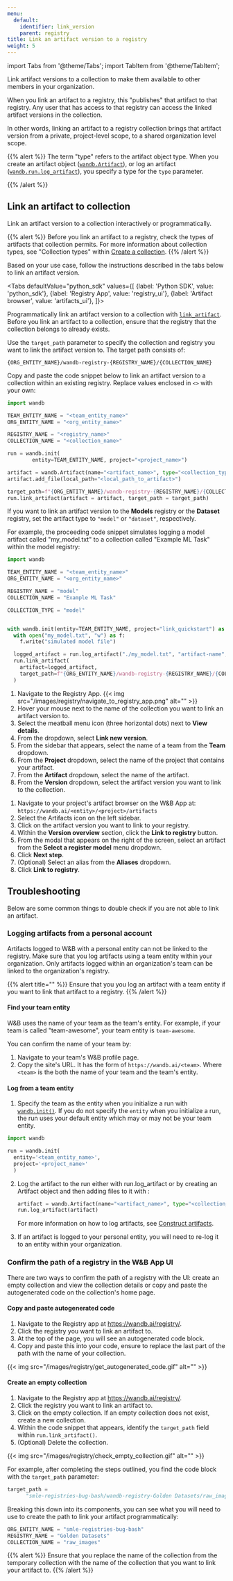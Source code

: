 ```yaml
---
menu:
  default:
    identifier: link_version
    parent: registry
title: Link an artifact version to a registry
weight: 5
---
```


import Tabs from '@theme/Tabs';
import TabItem from '@theme/TabItem';

Link artifact versions to a collection to make them available to other members in your organization. 

When you link an artifact to a registry, this "publishes" that artifact to that registry. Any user that has access to that registry can access the linked artifact versions in the collection.

In other words, linking an artifact to a registry collection brings that artifact version from a private, project-level scope, to a shared organization level scope.

{{% alert %}}
The term "type" refers to the artifact object type. When you create an artifact object ([`wandb.Artifact`](../../ref/python/artifact.md)), or log an artifact ([`wandb.run.log_artifact`](../../ref/python/run.md#log_artifact)), you specify a type for the `type` parameter. 
<!-- If you are familiar with Python, you can think of artifact types in W&B as having similar functions as Python data types.  -->
{{% /alert %}}

## Link an artifact to collection

Link an artifact version to a collection interactively or programmatically. 

{{% alert %}}
Before you link an artifact to a registry, check the types of artifacts that collection permits. For more information about collection types, see "Collection types" within [Create a collection](./create_collection.md).
{{% /alert %}}

Based on your use case, follow the instructions described in the tabs below to link an artifact version.

<Tabs
  defaultValue="python_sdk"
  values={[
    {label: 'Python SDK', value: 'python_sdk'},
    {label: 'Registry App', value: 'registry_ui'},
    {label: 'Artifact browser', value: 'artifacts_ui'},
  ]}>
  <TabItem value="python_sdk">


Programmatically link an artifact version to a collection with [`link_artifact`](../../ref/python/run.md#link_artifact). Before you link an artifact to a collection, ensure that the registry that the collection belongs to already exists.


Use the `target_path` parameter to specify the collection and registry you want to link the artifact version to. The target path consists of:

```text
{ORG_ENTITY_NAME}/wandb-registry-{REGISTRY_NAME}/{COLLECTION_NAME}
```

Copy and paste the code snippet below to link an artifact version to a collection within an existing registry. Replace values enclosed in `<>` with your own:

```python
import wandb

TEAM_ENTITY_NAME = "<team_entity_name>"
ORG_ENTITY_NAME = "<org_entity_name>"

REGISTRY_NAME = "<registry_name>"  
COLLECTION_NAME = "<collection_name>"

run = wandb.init(
        entity=TEAM_ENTITY_NAME, project="<project_name>")

artifact = wandb.Artifact(name="<artifact_name>", type="<collection_type>")
artifact.add_file(local_path="<local_path_to_artifact>")

target_path=f"{ORG_ENTITY_NAME}/wandb-registry-{REGISTRY_NAME}/{COLLECTION_NAME}"
run.link_artifact(artifact = artifact, target_path = target_path)
```

If you want to link an artifact version to the **Models** registry or the **Dataset** registry, set the artifact type to `"model"` or `"dataset"`, respectively.


For example, the proceeding code snippet simulates logging a model artifact called "my_model.txt" to a collection called "Example ML Task" within the model registry:

```python
import wandb

TEAM_ENTITY_NAME = "<team_entity_name>"
ORG_ENTITY_NAME = "<org_entity_name>"

REGISTRY_NAME = "model" 
COLLECTION_NAME = "Example ML Task"

COLLECTION_TYPE = "model"


with wandb.init(entity=TEAM_ENTITY_NAME, project="link_quickstart") as run:
  with open("my_model.txt", "w") as f:
    f.write("simulated model file")

  logged_artifact = run.log_artifact("./my_model.txt", "artifact-name", type=COLLECTION_TYPE)
  run.link_artifact(
    artifact=logged_artifact,
    target_path=f"{ORG_ENTITY_NAME}/wandb-registry-{REGISTRY_NAME}/{COLLECTION_NAME}"
  )
```


  </TabItem>
  <TabItem value="registry_ui">

1. Navigate to the Registry App.
{{< img src="/images/registry/navigate_to_registry_app.png" alt="" >}}
2. Hover your mouse next to the name of the collection you want to link an artifact version to.
3. Select the meatball menu icon (three horizontal dots) next to  **View details**.
4. From the dropdown, select **Link new version**.
5. From the sidebar that appears, select the name of a team from the **Team** dropdown.
5. From the **Project** dropdown, select the name of the project that contains your artifact. 
6. From the **Artifact** dropdown, select the name of the artifact. 
7. From the **Version** dropdown, select the artifact version you want to link to the collection.

<!-- TO DO insert gif -->

  </TabItem>
  <TabItem value="artifacts_ui">

1. Navigate to your project's artifact browser on the W&B App at: `https://wandb.ai/<entity>/<project>/artifacts`
2. Select the Artifacts icon on the left sidebar.
3. Click on the artifact version you want to link to your registry.
4. Within the **Version overview** section, click the **Link to registry** button.
5. From the modal that appears on the right of the screen, select an artifact from the **Select a register model** menu dropdown. 
6. Click **Next step**.
7. (Optional) Select an alias from the **Aliases** dropdown. 
8. Click **Link to registry**. 

<!-- Update this gif -->
<!-- {{< img src="/images/models/manual_linking.gif" alt="" >}} -->

  </TabItem>
</Tabs>



<!-- {{% alert title="Linked vs source artifact versions" %}}
* Source version: the artifact version inside a team's project that is logged to a [run](../runs/intro.md).
* Linked version: the artifact version that is published to the registry. This is a pointer to the source artifact, and is the exact same artifact version, just made available in the scope of the registry.
{{% /alert %}}
 -->

## Troubleshooting 

Below are some common things to double check if you are not able to link an artifact. 

### Logging artifacts from a personal account

Artifacts logged to W&B with a personal entity can not be linked to the registry. Make sure that you log artifacts using a team entity within your organization. Only artifacts logged within an organization's team can be linked to the organization's registry. 


{{% alert title="" %}}
Ensure that you you log an artifact with a team entity if you want to link that artifact to a registry.
{{% /alert %}}


#### Find your team entity

W&B uses the name of your team as the team's entity. For example, if your team is called "team-awesome", your team entity is `team-awesome`.

You can confirm the name of your team by:

1. Navigate to your team's W&B profile page.
2. Copy the site's URL. It has the form of `https://wandb.ai/<team>`. Where `<team>` is the both the name of your team and the team's entity.

#### Log from a team entity
1. Specify the team as the entity when you initialize a run with [`wandb.init()`](/ref/python/init). If you do not specify the `entity` when you initialize a run, the run uses your default entity which may or may not be your team entity. 
  ```python 
  import wandb   

  run = wandb.init(
    entity='<team_entity_name>', 
    project='<project_name>'
    )
  ```
2. Log the artifact to the run either with run.log_artifact or by creating an Artifact object and then adding files to it with  :

    ```python
    artifact = wandb.Artifact(name="<artifact_name>", type="<collection_type>")
    run.log_artifact(artifact)
    ```
    For more information on how to log artifacts, see [Construct artifacts](../artifacts/construct-an-artifact.md).
3. If an artifact is logged to your personal entity, you will need to re-log it to an entity within your organization.

### Confirm the path of a registry in the W&B App UI

There are two ways to confirm the path of a registry with the UI: create an empty collection and view the collection details or copy and paste the autogenerated code on the collection's home page.

#### Copy and paste autogenerated code

1. Navigate to the Registry app at https://wandb.ai/registry/.
2. Click the registry you want to link an artifact to.
3. At the top of the page, you will see an autogenerated code block. 
4. Copy and paste this into your code, ensure to replace the last part of the path with the name of your collection.

{{< img src="/images/registry/get_autogenerated_code.gif" alt="" >}}

#### Create an empty collection

1. Navigate to the Registry app at https://wandb.ai/registry/.
2. Click the registry you want to link an artifact to.
4. Click on the empty collection. If an empty collection does not exist, create a new collection.
5. Within the code snippet that appears, identify the `target_path` field within `run.link_artifact()`.
6. (Optional) Delete the collection.

{{< img src="/images/registry/check_empty_collection.gif" alt="" >}}

For example, after completing the steps outlined, you find the code block with the `target_path` parameter:

```python
target_path = 
      "smle-registries-bug-bash/wandb-registry-Golden Datasets/raw_images"
```

Breaking this down into its components, you can see what you will need to use to create the path to link your artifact programmatically:

```python
ORG_ENTITY_NAME = "smle-registries-bug-bash"
REGISTRY_NAME = "Golden Datasets"
COLLECTION_NAME = "raw_images"
```

{{% alert %}}
Ensure that you replace the name of the collection from the temporary collection with the name of the collection that you want to link your artifact to.
{{% /alert %}}